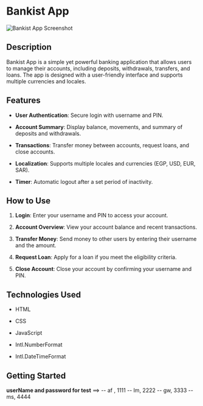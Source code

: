 # Bankist App

![Bankist App Screenshot](https://via.placeholder.com/800x400?text=Bankist+App)

## Description

Bankist App is a simple yet powerful banking application that allows users to manage their accounts, including deposits, withdrawals, transfers, and loans. The app is designed with a user-friendly interface and supports multiple currencies and locales.

## Features

- **User Authentication**: Secure login with username and PIN.
- **Account Summary**: Display balance, movements, and summary of deposits and withdrawals.

- **Transactions**: Transfer money between accounts, request loans, and close accounts.
- **Localization**: Supports multiple locales and currencies (EGP, USD, EUR, SAR).

- **Timer**: Automatic logout after a set period of inactivity.

## How to Use

1. **Login**: Enter your username and PIN to access your account.
2. **Account Overview**: View your account balance and recent transactions.

3. **Transfer Money**: Send money to other users by entering their username and the amount.
4. **Request Loan**: Apply for a loan if you meet the eligibility criteria.

5. **Close Account**: Close your account by confirming your username and PIN.

## Technologies Used

- HTML
- CSS

- JavaScript
- Intl.NumberFormat

- Intl.DateTimeFormat

## Getting Started
   **userName and password for test** ==>
   -- af , 1111
   -- lm, 2222
   -- gw, 3333
   -- ms, 4444
